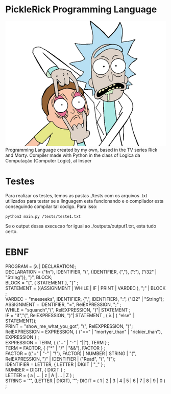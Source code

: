 # PickleRick Programming Language
![Rick Image](https://github.com/MalcerOne/my_own_programming_language/blob/main/imgs/rickimage.png?raw=true)
Programming Language created by my own, based in the TV series Rick and Morty. Compiler made with Python in the class of Logica da Computação (Computer Logic), at Insper

# Testes
Para realizar os testes, temos as pastas ./tests com os arquivos .txt utilizados para testar se a linguagem esta funcionando e o compilador esta conseguindo compilar tal codigo. Para isso:
```terminal
python3 main.py /tests/teste1.txt
```
Se o output dessa execucao for igual ao ./outputs/output1.txt, esta tudo certo.

# EBNF
PROGRAM = (λ | DECLARATION);<br />
DECLARATION = ("fn"), IDENTIFIER, "(", {IDENTIFIER, {","}, (":"), ("i32" | "String")}, ")", BLOCK;<br />
BLOCK = "{", { STATEMENT }, "}" ;<br />
STATEMENT = ({ASSIGNMENT | WHILE | IF | PRINT | VARDEC ), ";" | BLOCK ;<br />
VARDEC = "meeseeks", IDENTIFIER, {",", IDENTIFIER}, ":", ("i32" | "String");<br />
ASSIGNMENT = IDENTIFIER, "=", RelEXPRESSION, ";" ;<br />
WHILE = "squanch","(", RelEXPRESSION, ")"| STATEMENT ;<br />
IF = "if","(", RelEXPRESSION, ")"| STATEMENT ,  ( λ |  ( "else" | STATEMENT));<br />
PRINT = "show_me_what_you_got", "(", RelEXPRESSION, ")";<br />
RelEXPRESSION = EXPRESSION, { ("==" | "mortyer_than" | "rickier_than"), EXPRESSION } ;<br />
EXPRESSION = TERM, { ("+" | "-" | "||"), TERM } ;<br />
TERM = FACTOR, { ("*" | "/" | "&&"), FACTOR } ;<br />
FACTOR = (("+" | "-" | "!"), FACTOR) | NUMBER | STRING | "(", RelEXPRESSION, ")" | IDENTIFIER | ("Read", "(", ")");<br />
IDENTIFIER = LETTER, { LETTER | DIGIT | "_" } ;<br />
NUMBER = DIGIT, { DIGIT } ;<br />
LETTER = ( a | ... | z | A | ... | Z ) ;<br />
STRING = '"', (LETTER | DIGIT), '"';
DIGIT = ( 1 | 2 | 3 | 4 | 5 | 6 | 7 | 8 | 9 | 0 ) ;<br />
